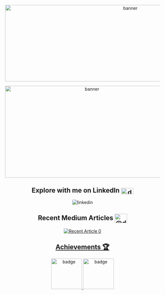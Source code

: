 <p align='center'>
  <img src="https://user-images.githubusercontent.com/59824729/197009520-fa0fd666-fa2d-4f5b-9cc8-a6c94a15a675.png" alt="banner" width="800" height="250">
</p>

<p align='center'>
  <img src="https://user-images.githubusercontent.com/59824729/197008098-3cc8525d-b0a0-4935-9728-9ab60241d422.png" alt="banner" width="550" height="300">
</p>

<h2 align='center'> Explore with me on LinkedIn <img align="center" src="https://raw.githubusercontent.com/rahuldkjain/github-profile-readme-generator/master/src/images/icons/Social/linked-in-alt.svg" alt="deepthi-sudharsan" height="20" width="40" /></h2>
<p float="left" align='center'>
  <img src="https://user-images.githubusercontent.com/59824729/138390482-7fb63f27-977e-4ef3-80d1-ef6836a51640.png" alt="linkedin" >
</p>

<h2 align='center'> Recent Medium Articles 	<img align="center" src="https://raw.githubusercontent.com/rahuldkjain/github-profile-readme-generator/master/src/images/icons/Social/medium.svg" alt="@deepthi.sudharsan" height="30" width="40" /></h2>
</p>

<p align='center'>
<a target="_blank" href="https://github-readme-medium-recent-article.vercel.app/medium/@deepthi.sudharsan/0"><img src="https://github-readme-medium-recent-article.vercel.app/medium/@deepthi.sudharsan/0" alt="Recent Article 0"> 
</p>

 <h2 align='center'> Achievements 🏆 </h2>
<p float="left" align='center'>
  <img src="https://user-images.githubusercontent.com/59824729/197011459-35cde870-13df-417e-9b85-54ac6b34d79c.png" alt="badge" width="100" height="100">
  <img src="https://user-images.githubusercontent.com/59824729/197011873-d0bdabfa-d318-4312-9c94-9398d979f709.png" alt="badge" width="100" height="100">
</p> 
  


